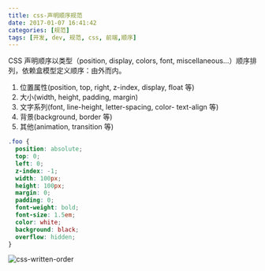 ```yaml
---
title: css-声明顺序规范
date: 2017-01-07 16:41:42
categories: [规范]
tags: [开发, dev, 规范, css, 前端,顺序]
---
```


CSS 声明顺序以类型（position, display, colors, font, miscellaneous…）顺序排列，依赖盒模型定义顺序：由外而内。

1.  位置属性(position, top, right, z-index, display, float 等)
2.  大小(width, height, padding, margin)
3.  文字系列(font, line-height, letter-spacing, color- text-align 等)
4.  背景(background, border 等)
5.  其他(animation, transition 等)

```scss
.foo {
  position: absolute;
  top: 0;
  left: 0;
  z-index: -1;
  width: 100px;
  height: 100px;
  margin: 0;
  padding: 0;
  font-weight: bold;
  font-size: 1.5em;
  color: white;
  background: black;
  overflow: hidden;
}
```

![css-written-order](https://images.shejidaren.com/wp-content/uploads/2013/09/css-written-order.png)
